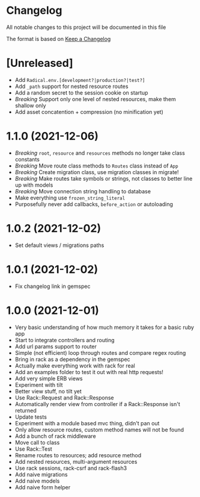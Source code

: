 # Changelog

All notable changes to this project will be documented in this file

The format is based on [Keep a Changelog](https://keepachangelog.com/en/1.0.0/)

# [Unreleased]

- Add `Radical.env.[development?|production?|test?]`
- Add `_path` support for nested resource routes
- Add a random secret to the session cookie on startup
- *Breaking* Support only one level of nested resources, make them shallow only
- Add asset concatention + compression (no minification yet)

# 1.1.0 (2021-12-06)

- *Breaking* `root`, `resource` and `resources` methods no longer take class constants
- *Breaking* Move route class methods to `Routes` class instead of `App`
- *Breaking* Create migration class, use migration classes in migrate!
- *Breaking* Make routes take symbols or strings, not classes to better line up with models
- *Breaking* Move connection string handling to database
- Make everything use `frozen_string_literal`
- Purposefully never add callbacks, `before_action` or autoloading

# 1.0.2 (2021-12-02)

- Set default views / migrations paths

# 1.0.1 (2021-12-02)

- Fix changelog link in gemspec

# 1.0.0 (2021-12-01)

- Very basic understanding of how much memory it takes for a basic ruby app
- Start to integrate controllers and routing
- Add url params support to router
- Simple (not efficient) loop through routes and compare regex routing
- Bring in rack as a dependency in the gemspec
- Actually make everything work with rack for real
- Add an examples folder to test it out with real http requests!
- Add very simple ERB views
- Experiment with tilt
- Better view stuff, no tilt yet
- Use Rack::Request and Rack::Response
- Automatically render view from controller if a Rack::Response isn't returned
- Update tests
- Experiment with a module based mvc thing, didn't pan out
- Only allow resource routes, custom method names will not be found
- Add a bunch of rack middleware
- Move call to class
- Use Rack::Test
- Rename routes to resources; add resource method
- Add nested resources, multi-argument resources
- Use rack sessions, rack-csrf and rack-flash3
- Add naive migrations
- Add naive models
- Add naive form helper
